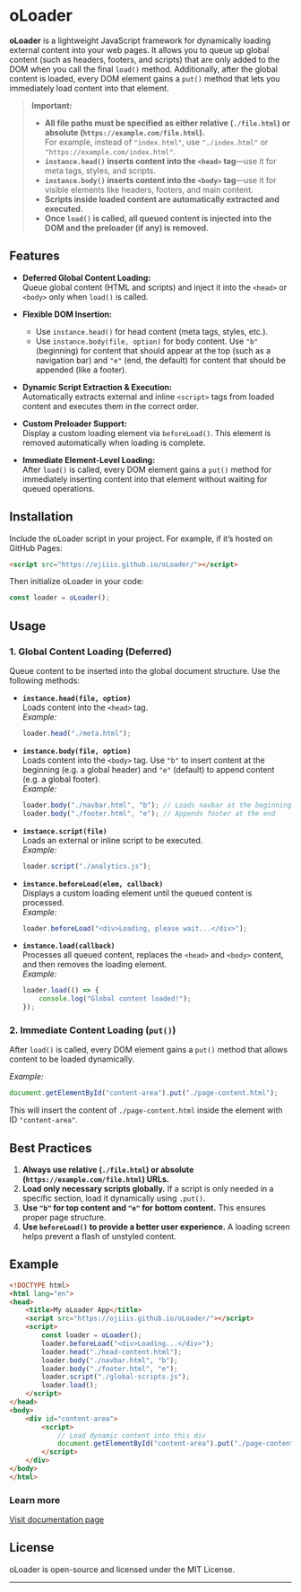 # oLoader

**oLoader** is a lightweight JavaScript framework for dynamically loading external content into your web pages. It allows you to queue up global content (such as headers, footers, and scripts) that are only added to the DOM when you call the final `load()` method. Additionally, after the global content is loaded, every DOM element gains a `put()` method that lets you immediately load content into that element.

> **Important:**  
> - **All file paths must be specified as either relative (`./file.html`) or absolute (`https://example.com/file.html`).**  
>   For example, instead of `"index.html"`, use `"./index.html"` or `"https://example.com/index.html"`.  
> - **`instance.head()` inserts content into the `<head>` tag**—use it for meta tags, styles, and scripts.  
> - **`instance.body()` inserts content into the `<body>` tag**—use it for visible elements like headers, footers, and main content.  
> - **Scripts inside loaded content are automatically extracted and executed.**  
> - **Once `load()` is called, all queued content is injected into the DOM and the preloader (if any) is removed.**  

## Features

- **Deferred Global Content Loading:**  
  Queue global content (HTML and scripts) and inject it into the `<head>` or `<body>` only when `load()` is called.
  
- **Flexible DOM Insertion:**  
  - Use `instance.head()` for head content (meta tags, styles, etc.).  
  - Use `instance.body(file, option)` for body content. Use `"b"` (beginning) for content that should appear at the top (such as a navigation bar) and `"e"` (end, the default) for content that should be appended (like a footer).

- **Dynamic Script Extraction & Execution:**  
  Automatically extracts external and inline `<script>` tags from loaded content and executes them in the correct order.

- **Custom Preloader Support:**  
  Display a custom loading element via `beforeLoad()`. This element is removed automatically when loading is complete.

- **Immediate Element-Level Loading:**  
  After `load()` is called, every DOM element gains a `put()` method for immediately inserting content into that element without waiting for queued operations.

## Installation

Include the oLoader script in your project. For example, if it’s hosted on GitHub Pages:

```html
<script src="https://ojiiis.github.io/oLoader/"></script>
```

Then initialize oLoader in your code:

```js
const loader = oLoader();
```

## Usage

### 1. Global Content Loading (Deferred)

Queue content to be inserted into the global document structure. Use the following methods:

- **`instance.head(file, option)`**  
  Loads content into the `<head>` tag.  
  _Example:_  
  ```js
  loader.head("./meta.html");
  ```

- **`instance.body(file, option)`**  
  Loads content into the `<body>` tag. Use `"b"` to insert content at the beginning (e.g. a global header) and `"e"` (default) to append content (e.g. a global footer).  
  _Example:_  
  ```js
  loader.body("./navbar.html", "b"); // Loads navbar at the beginning
  loader.body("./footer.html", "e"); // Appends footer at the end
  ```

- **`instance.script(file)`**  
  Loads an external or inline script to be executed.  
  _Example:_  
  ```js
  loader.script("./analytics.js");
  ```

- **`instance.beforeLoad(elem, callback)`**  
  Displays a custom loading element until the queued content is processed.  
  _Example:_  
  ```js
  loader.beforeLoad("<div>Loading, please wait...</div>");
  ```

- **`instance.load(callback)`**  
  Processes all queued content, replaces the `<head>` and `<body>` content, and then removes the loading element.  
  _Example:_  
  ```js
  loader.load(() => {
      console.log("Global content loaded!");
  });
  ```

### 2. Immediate Content Loading (`put()`)

After `load()` is called, every DOM element gains a `put()` method that allows content to be loaded dynamically.

_Example:_  
```js
document.getElementById("content-area").put("./page-content.html");
```

This will insert the content of `./page-content.html` inside the element with ID `"content-area"`.

## Best Practices

1. **Always use relative (`./file.html`) or absolute (`https://example.com/file.html`) URLs.**
2. **Load only necessary scripts globally.** If a script is only needed in a specific section, load it dynamically using `.put()`.
3. **Use `"b"` for top content and `"e"` for bottom content.** This ensures proper page structure.
4. **Use `beforeLoad()` to provide a better user experience.** A loading screen helps prevent a flash of unstyled content.

## Example

```html
<!DOCTYPE html>
<html lang="en">
<head>
    <title>My oLoader App</title>
    <script src="https://ojiiis.github.io/oLoader/"></script>
    <script>
        const loader = oLoader();
        loader.beforeLoad("<div>Loading...</div>");
        loader.head("./head-content.html");
        loader.body("./navbar.html", "b");
        loader.body("./footer.html", "e");
        loader.script("./global-scripts.js");
        loader.load();
    </script>
</head>
<body>
    <div id="content-area">
        <script>
            // Load dynamic content into this div
            document.getElementById("content-area").put("./page-content.html");
        </script>
    </div>
</body>
</html>
```
### Learn more
[Visit documentation page](https://ojiiis.github.io/oLoader-Documentation)
## License

oLoader is open-source and licensed under the MIT License.

---
